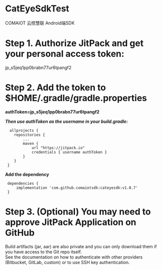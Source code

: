 # CatEyeSdkTest
COMAIOT 云控慧联 Android端SDK

Step 1. Authorize JitPack and get your personal access token:
=
  jp_s5jeq1pp0brabn77ur6tpangf2

Step 2. Add the token to $HOME/.gradle/gradle.properties
=
  **authToken=jp_s5jeq1pp0brabn77ur6tpangf2**

  ***Then use authToken as the username in your build.gradle:***


```
  allprojects {
    repositories {
        ...
        maven {
            url "https://jitpack.io"
            credentials { username authToken }
        }
    }
 }

```

 **Add the dependency**

```
 dependencies {
     implementation 'com.github.comaiotsdk:cateyesdk:v1.0.7'
 }

```

Step 3. (Optional) You may need to approve JitPack Application on GitHub
=
  Build artifacts (jar, aar) are also private and you can only download them if you have access to the Git repo itself.<br>
  See the documentation on how to authenticate with other providers (Bitbucket, GitLab, custom) or to use SSH key authentication.
